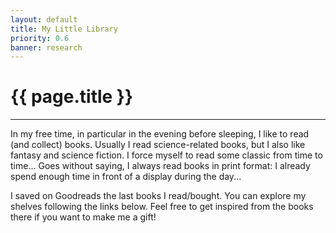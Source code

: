 ```yaml
---
layout: default
title: My Little Library
priority: 0.6
banner: research
---
```


{{ page.title }}
=====
---

In my free time, in particular in the evening before sleeping, I like to read
(and collect) books.  Usually I read science-related books, but I also like
fantasy and science fiction. I force myself to read some classic from time to
time...  Goes without saying, I always read books in print format: I already
spend enough time in front of a display during the day...  

I saved on Goodreads the last books I read/bought. You can explore my shelves
following the links below. Feel free to get inspired from the books there if
you want to make me a gift!

<style type="text/css" media="screen">
.gr_grid_container {
    max-width: 600px;
 }
.gr_grid_book_container {
    float: left;
    width: 39px;
    height: 60px;
    padding: 0px 0px;
    overflow: hidden;
}
</style>
<center>
<script src="https://www.goodreads.com/review/grid_widget/70370591.Simone's%20owned%20book%20montage?cover_size=small&hide_link=&hide_title=true&num_books=100&order=d&shelf=owned&sort=random&widget_id=1505786572" type="text/javascript" charset="utf-8"></script>
</center>

